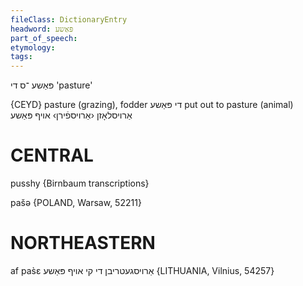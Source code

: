 ```yaml
---
fileClass: DictionaryEntry
headword: פּאַשע
part_of_speech: 
etymology: 
tags: 
---
```

פּאַשע
־ס
די
'pasture'

{CEYD}
pasture (grazing), fodder די פּאַשע
put out to pasture (animal) אַרויסלאָזן ‹אַרויספֿירן› אױף פּאַשע

CENTRAL
========

pusshy {Birnbaum transcriptions}

pašə {POLAND, Warsaw, 52211}

NORTHEASTERN
==============

af pas̀ɛ אַרויסגעטריבן די קי אויף פּאַשע {LITHUANIA, Vilnius, 54257}